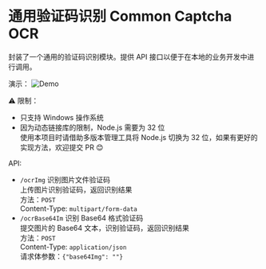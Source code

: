 # 通用验证码识别 Common Captcha OCR

封装了一个通用的验证码识别模块。提供 API 接口以便于在本地的业务开发中进行调用。

演示：
![Demo](https://github.com/VxRain/common-captcha-ocr/assets/26521850/4e8ff117-ba2c-42d8-a8d7-9e9e3e08db47)

⚠️ 限制：

- 只支持 Windows 操作系统
- 因为动态链接库的限制，Node.js 需要为 32 位  
  使用本项目时请借助多版本管理工具将 Node.js 切换为 32 位，如果有更好的实现方法，欢迎提交 PR 😊

API:

- `/ocrImg` 识别图片文件验证码  
  上传图片识别验证码，返回识别结果  
  方法：`POST`  
  Content-Type: `multipart/form-data`
- `/ocrBase64Im` 识别 Base64 格式验证码  
  提交图片的 Base64 文本，识别验证码，返回识别结果  
  方法：`POST`  
  Content-Type: `application/json`  
  请求体参数：`{"base64Img": ""}`
